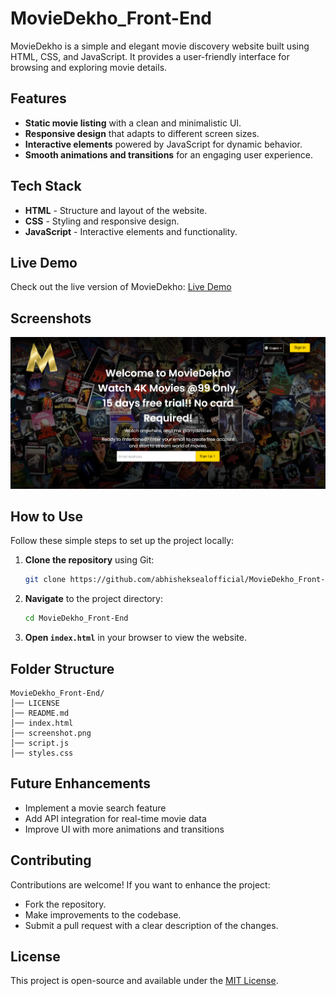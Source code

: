 # MovieDekho_Front-End

MovieDekho is a simple and elegant movie discovery website built using HTML, CSS, and JavaScript. It provides a user-friendly interface for browsing and exploring movie details.

## Features
- **Static movie listing** with a clean and minimalistic UI.
- **Responsive design** that adapts to different screen sizes.
- **Interactive elements** powered by JavaScript for dynamic behavior.
- **Smooth animations and transitions** for an engaging user experience.

## Tech Stack
- **HTML** - Structure and layout of the website.
- **CSS** - Styling and responsive design.
- **JavaScript** - Interactive elements and functionality.

## Live Demo
Check out the live version of MovieDekho: [Live Demo](https://abhisheksealofficial.github.io/MovieDekho_Front-End/)
## Screenshots
![MovieDekho Homepage](screenshot.png)

## How to Use
Follow these simple steps to set up the project locally:

1. **Clone the repository** using Git:
   ```bash
   git clone https://github.com/abhisheksealofficial/MovieDekho_Front-End.git
   ```
2. **Navigate** to the project directory:
   ```bash
   cd MovieDekho_Front-End
   ```
3. **Open `index.html`** in your browser to view the website.

## Folder Structure
```
MovieDekho_Front-End/
│── LICENSE
│── README.md
│── index.html
│── screenshot.png
│── script.js
│── styles.css
```

## Future Enhancements
- Implement a movie search feature
- Add API integration for real-time movie data
- Improve UI with more animations and transitions

## Contributing
Contributions are welcome! If you want to enhance the project:
- Fork the repository.
- Make improvements to the codebase.
- Submit a pull request with a clear description of the changes.

## License
This project is open-source and available under the [MIT License](LICENSE).

